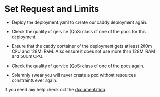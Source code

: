 # Set Request and Limits

- Deploy the deployment.yaml to create our caddy deployment again.

- Check the quality of qervice (QoS) class of one of the pods for this deployment.

- Ensure that the caddy container of the deployment gets at least 200m CPU and 128Mi RAM. Also ensure it does not use more than 128Mi RAM and 500m CPU.

- Check the quality of qervice (QoS) class of one of the pods again.

- Solemnly swear you will never create a pod without resources constraints ever again.

If you need any help check out the [documentation](https://kubernetes.io/docs/concepts/configuration/manage-resources-containers/).
